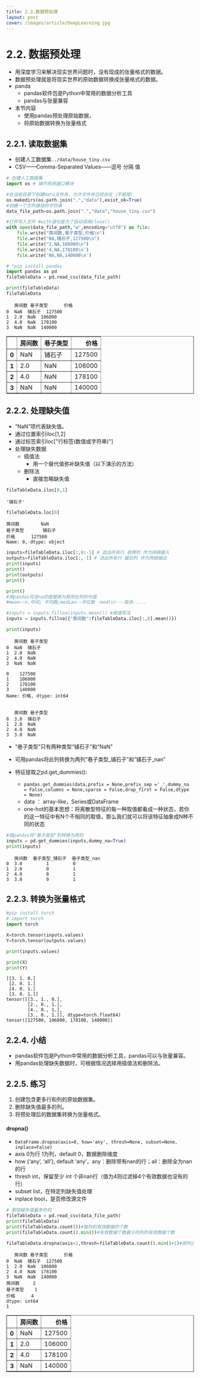 ```yaml
---
title: 2.2.数据预处理
layout: post
cover: /images/article/DeepLearning.jpg
---
```


# 2.2. 数据预处理
* 用深度学习来解决现实世界问题时，没有现成的张量格式的数据。
* 数据预处理就是将现实世界的原始数据转换成张量格式的数据。
* panda
    + pandas软件包是Python中常用的数据分析工具
    + pandas与张量兼容
* 本节内容
    + 使用pandas预处理原始数据，
    + 将原始数据转换为张量格式

## 2.2.1. 读取数据集
* 创建人工数据集`../data/house_tiny.csv` 
* CSV——Comma-Separated Values——逗号 分隔 值


```python
# 创建人工数据集
import os # 操作系统接口模块

#在当前目录下创建data文件夹，允许文件夹已经存在（不报错）
os.makedirs(os.path.join(".","data"),exist_ok=True)
#创建一个文件路径的字符串
data_file_path=os.path.join(".","data","house_tiny.csv")

#打开写入文件 #with语句是为了自动调用close()
with open(data_file_path,"w",encoding="utf8") as file:
    file.write("房间数,巷子类型,价格\n")
    file.write("NA,铺石子,127500\n")
    file.write("2,NA,106000\n")
    file.write('4,NA,178100\n')
    file.write('NA,NA,140000\n')

```


```python
# !pip install pandas
import pandas as pd
fileTableData = pd.read_csv(data_file_path)

print(fileTableData)
fileTableData
```

       房间数 巷子类型      价格
    0  NaN  铺石子  127500
    1  2.0  NaN  106000
    2  4.0  NaN  178100
    3  NaN  NaN  140000
    




<div>
<style scoped>
    .dataframe tbody tr th:only-of-type {
        vertical-align: middle;
    }

    .dataframe tbody tr th {
        vertical-align: top;
    }

    .dataframe thead th {
        text-align: right;
    }
</style>
<table border="1" class="dataframe">
  <thead>
    <tr style="text-align: right;">
      <th></th>
      <th>房间数</th>
      <th>巷子类型</th>
      <th>价格</th>
    </tr>
  </thead>
  <tbody>
    <tr>
      <th>0</th>
      <td>NaN</td>
      <td>铺石子</td>
      <td>127500</td>
    </tr>
    <tr>
      <th>1</th>
      <td>2.0</td>
      <td>NaN</td>
      <td>106000</td>
    </tr>
    <tr>
      <th>2</th>
      <td>4.0</td>
      <td>NaN</td>
      <td>178100</td>
    </tr>
    <tr>
      <th>3</th>
      <td>NaN</td>
      <td>NaN</td>
      <td>140000</td>
    </tr>
  </tbody>
</table>
</div>



## 2.2.2. 处理缺失值
* “NaN”项代表缺失值。
* 通过位置索引iloc[1,2]
* 通过标签索引loc["行标签(数值或字符串)"]
* 处理缺失数据
    + 插值法
        + 用一个替代值弥补缺失值（以下演示的方法）
    + 删除法
        + 直接忽略缺失值


```python
fileTableData.iloc[0,1]
```




    '铺石子'




```python
fileTableData.loc[0]
```




    房间数        NaN
    巷子类型       铺石子
    价格      127500
    Name: 0, dtype: object




```python
inputs=fileTableData.iloc[:,0:-1] # 选出所有行 前两列 作为网络输入
outputs=fileTableData.iloc[:,-1] # 选出所有行 最后列 作为网络输出
print(inputs)
print()
print(outputs)
print()

print()
#用pandas将含na的值替换为其所在列的均值
#mean——n.中间; 平均数;median--中位数 -mod(n)---取余.....

#inputs = inputs.fillna(inputs.mean()) #报错写法
inputs = inputs.fillna({"房间数":fileTableData.iloc[:,0].mean()})

print(inputs)
```

       房间数 巷子类型
    0  NaN  铺石子
    1  2.0  NaN
    2  4.0  NaN
    3  NaN  NaN
    
    0    127500
    1    106000
    2    178100
    3    140000
    Name: 价格, dtype: int64
    
    
       房间数 巷子类型
    0  3.0  铺石子
    1  2.0  NaN
    2  4.0  NaN
    3  3.0  NaN
    

* “巷子类型”只有两种类型“铺石子”和“NaN”
* 可用pandas将此列转换为两列“巷子类型_铺石子”和“铺石子_nan”
*  特征提取之pd.get_dummies():
    + `pandas.get_dummies(data,prefix = None,prefix_sep ='_',dummy_na = False,columns = None,sparse = False,drop_first = False,dtype = None)`
    + data ： array-like，Series或DataFrame

    * one-hot的基本思想：将离散型特征的每一种取值都看成一种状态，若你的这一特征中有N个不相同的取值，那么我们就可以将该特征抽象成N种不同的状态


```python
#用pandas将"巷子类型"列转换为两列
inputs = pd.get_dummies(inputs,dummy_na=True)
print(inputs)

```

       房间数  巷子类型_铺石子  巷子类型_nan
    0  3.0         1         0
    1  2.0         0         1
    2  4.0         0         1
    3  3.0         0         1
    

## 2.2.3. 转换为张量格式


```python
#pip install torch
# import torch
import torch

X=torch.tensor(inputs.values)
Y=torch.tensor(outputs.values)

print(inputs.values)

print(X)
print(Y)
```

    [[3. 1. 0.]
     [2. 0. 1.]
     [4. 0. 1.]
     [3. 0. 1.]]
    tensor([[3., 1., 0.],
            [2., 0., 1.],
            [4., 0., 1.],
            [3., 0., 1.]], dtype=torch.float64)
    tensor([127500, 106000, 178100, 140000])
    

## 2.2.4. 小结
* pandas软件包是Python中常用的数据分析工具，pandas可以与张量兼容。
* 用pandas处理缺失数据时，可根据情况选择用插值法和删除法。

## 2.2.5. 练习
1. 创建包含更多行和列的原始数据集。
2. 删除缺失值最多的列。
3. 将预处理后的数据集转换为张量格式。

#### dropna()
* `DataFrame.dropna(axis=0, how='any', thresh=None, subset=None, inplace=False)`
* axis	0为行 1为列，default 0，数据删除维度
* how	{‘any’, ‘all’}, default ‘any’，any：删除带有nan的行；all：删除全为nan的行
* thresh	int，保留至少 int 个非nan行（值为4则过滤掉4个有效数据也没有的行）
* subset	list，在特定列缺失值处理
* inplace	bool，是否修改源文件



```python
# 删除缺失值最多的列
fileTableData = pd.read_csv(data_file_path)
print(fileTableData)
print(fileTableData.count())#每列的有效数据的个数
print(fileTableData.count().min())#有效数据个数最少的列的有效数据个数

fileTableData.dropna(axis=1,thresh=fileTableData.count().min()+1)#按列过滤，过滤掉有效数据个数<2的列

```

       房间数 巷子类型      价格
    0  NaN  铺石子  127500
    1  2.0  NaN  106000
    2  4.0  NaN  178100
    3  NaN  NaN  140000
    房间数     2
    巷子类型    1
    价格      4
    dtype: int64
    1
    




<div>
<style scoped>
    .dataframe tbody tr th:only-of-type {
        vertical-align: middle;
    }

    .dataframe tbody tr th {
        vertical-align: top;
    }

    .dataframe thead th {
        text-align: right;
    }
</style>
<table border="1" class="dataframe">
  <thead>
    <tr style="text-align: right;">
      <th></th>
      <th>房间数</th>
      <th>价格</th>
    </tr>
  </thead>
  <tbody>
    <tr>
      <th>0</th>
      <td>NaN</td>
      <td>127500</td>
    </tr>
    <tr>
      <th>1</th>
      <td>2.0</td>
      <td>106000</td>
    </tr>
    <tr>
      <th>2</th>
      <td>4.0</td>
      <td>178100</td>
    </tr>
    <tr>
      <th>3</th>
      <td>NaN</td>
      <td>140000</td>
    </tr>
  </tbody>
</table>
</div>


